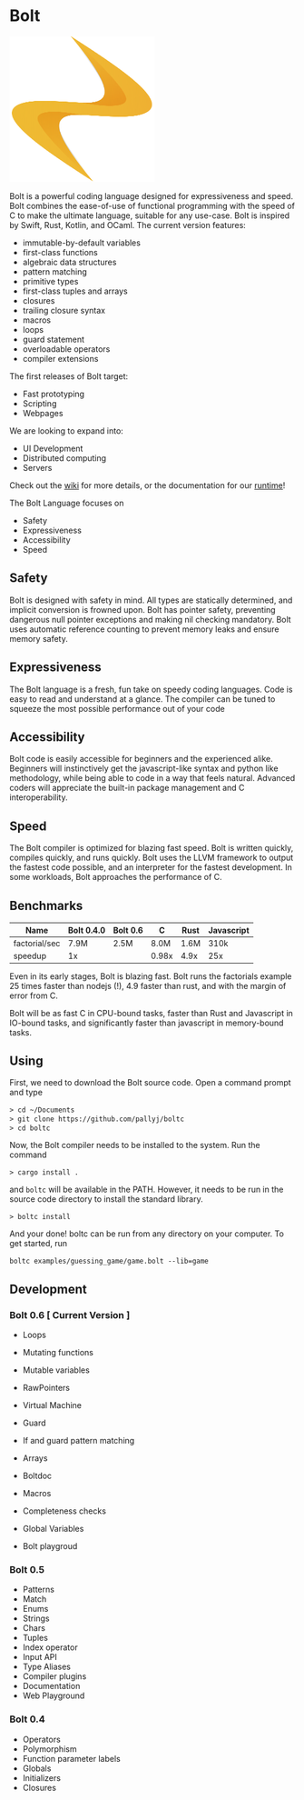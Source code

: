 # Bolt

<img src="https://github.com/pallyj/boltc/blob/main/assets/logo.svg?raw=true" width="256" height="256"/>

Bolt is a powerful coding language designed for expressiveness and speed. Bolt combines the ease-of-use of functional programming with the speed of C to make the ultimate language, suitable for any use-case. Bolt is inspired by Swift, Rust, Kotlin, and OCaml. The current version features:

- immutable-by-default variables
- first-class functions
- algebraic data structures
- pattern matching
- primitive types
- first-class tuples and arrays
- closures
- trailing closure syntax
- macros
- loops
- guard statement
- overloadable operators
- compiler extensions

The first releases of Bolt target:

- Fast prototyping
- Scripting
- Webpages

We are looking to expand into:

- UI Development
- Distributed computing
- Servers

Check out the [wiki](https://github.com/pallyj/boltc/wiki) for more details, or the documentation for our [runtime](https://pallyj.github.io/boltdoc/runtime/)!

The Bolt Language focuses on

- Safety
- Expressiveness
- Accessibility
- Speed

## Safety

Bolt is designed with safety in mind. All types are statically determined, and implicit conversion is frowned upon. Bolt has pointer safety, preventing dangerous null pointer exceptions and making nil checking mandatory. Bolt uses automatic reference counting to prevent memory leaks and ensure memory safety.
## Expressiveness

The Bolt language is a fresh, fun take on speedy coding languages. Code is easy to read and understand at a glance. The compiler can be tuned to squeeze the most possible performance out of your code 

## Accessibility

Bolt code is easily accessible for beginners and the experienced alike. Beginners will instinctively get the javascript-like syntax and python like methodology, while being able to code in a way that feels natural. Advanced coders will appreciate the built-in package management and C interoperability.

## Speed

The Bolt compiler is optimized for blazing fast speed. Bolt is written quickly, compiles quickly, and runs quickly. Bolt uses the LLVM framework to output the fastest code possible, and an interpreter for the fastest development. In some workloads, Bolt approaches the performance of C.

## Benchmarks

| Name          | Bolt 0.4.0 | Bolt 0.6 | C      | Rust   | Javascript |
|---------------|------------|----------|--------|--------|------------|
| factorial/sec | 7.9M	     | 2.5M     | 8.0M   | 1.6M   | 310k	   |
| speedup       | 1x		 |          | 0.98x  | 4.9x   | 25x		   |

Even in its early stages, Bolt is blazing fast. Bolt runs the factorials example 25 times faster than nodejs (!), 4.9 faster than rust, and with the margin of error from C.

Bolt will be as fast C in CPU-bound tasks, faster than Rust and Javascript in IO-bound tasks, and significantly faster than javascript in memory-bound tasks.

## Using

First, we need to download the Bolt source code. Open a command prompt and type

```
> cd ~/Documents
> git clone https://github.com/pallyj/boltc
> cd boltc
```

Now, the Bolt compiler needs to be installed to the system. Run the command

```
> cargo install .
```

and `boltc` will be available in the PATH. However, it needs to be run in the source code directory to install the standard library.

```
> boltc install
```

And your done! boltc can be run from any directory on your computer. To get started, run

```
boltc examples/guessing_game/game.bolt --lib=game
```

## Development

### Bolt 0.6 [ Current Version ]

- Loops
- Mutating functions
- Mutable variables
- RawPointers
- Virtual Machine
- Guard
- If and guard pattern matching
- Arrays
- Boltdoc
- Macros

- Completeness checks
- Global Variables
- Bolt playgroud

### Bolt 0.5

- Patterns
- Match
- Enums
- Strings
- Chars
- Tuples
- Index operator
- Input API
- Type Aliases
- Compiler plugins
- Documentation
- Web Playground

### Bolt 0.4

- Operators
- Polymorphism
- Function parameter labels
- Globals
- Initializers
- Closures